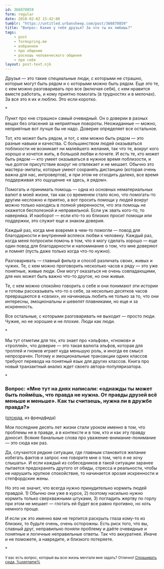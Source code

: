 ```yaml
---
id: 366870859
form: regular
date: 2010-02-02 15:42:00
tumblr: "https://untitled.urbansheep.com/post/366870859"
title: "Вопрос: Какие у тебя друзья? За что ты их любишь?"
tags:
    - post
    - formspring.me
    - избранное
    - про общение
    - роскошь человеческого общения
    - про себя
layout: post-text.njk
---
```


<p>Друзья — это такие специальные люди, с которыми не страшно, которые могут быть рядом и с которыми можно быть рядом. Еще это те, с кем можно разговаривать про все (включая себя), с кем нравится вместе работать, и кому приятно помогать (в трудностях и в мелочах). За все это я их и люблю. Это если коротко.</p>
<p>*</p>

<p>Пункт про «не страшно» самый очевидный. Он о доверии в разных вещах без опасения за неприятные повороты. Неожиданные — можно, неприятные вот лучше бы не надо. Доверие определяет все остальное.</p>

<p>Тот, кто может быть рядом, и тот, с кем можно быть рядом — это разные навыки и качества. С большинством людей оказываться поблизости не возникает ни малейшего желания, так что те, вокруг кого хорошо и хочется жить, в большой любви и почете. И есть те, кто может быть рядом — кто умеет оказываться в нужное время поблизости, и чье долгое присутствие вокруг не отвлекает и не мешает. Обычно это мастера-эмпаты, которые умеют сохранять дистанцию (которая очень важна для нас, интровертов), и при этом не отходить далеко, все время поддерживая это ощущение «я здесь, я рядом».</p>

<p>Помогать и принимать помощь — одна из основных нематериальных валют в моей жизни, так как со временем стало ясно, что помогать-то другим несложно и приятно, а вот просить помощи у людей вокруг можно только находясь в полной уверенности, что эта помощь не окажется бесполезной и неправильной. Если уж звать кого-то, то наверняка. И наоборот — если кто-то из близких просит помощи или поддержки, это служит еще и знаком доверия.</p>

<p>Каждый раз, когда мне вовремя в чем-то помогли — повод для благодарности и внутренний всплеск любви к человеку. Каждый раз, когда меня попросили помочь в том, что я могу сделать хорошо — еще один повод для благодарности и напоминание о том, что мне доверяют и помнят (пусть даже только когда что-то нужно).</p>

<p>Разговаривать — главный фильтр и способ различать своих, живых и чужих. Те, с кем можно проговорить несколько часов к ряду — это уже понятные, живые люди. Они могут оказаться не очень совпадающими, для них может быть важно что-то другое, но они живые.</p>

<p>Те, с кем можно спокойно говорить о себе и они понимают эти истории и готовы рассказывать что-то о себе, за несколько десятков часов превращаются в «своих», их начинаешь любить не только за то, что они интересны, эмоциональны и шевелят плавниками, но еще и за искренность.</p>

<p>Все остальные, с которыми разговаривать не выходит — просто люди. Чужие, но не хорошие и не плохие. Люди как люди.</p>

<p>*</p>

<p>Мы тут отметим для тех, кто знает про «эльфов», «гномов» и «троллей», что доверие — это такая валюта эльфов, которая для троллей и гномов играет куда меньшую роль, и иногда ее смысл непрозрачен. Потому и эмоциональные транзакции одних классов требуют перевода на понятный язык для других классов. Книга про новый транзактный анализ ждет своего автора-популяризатора.</p>

<p>*</p>

<h3>Вопрос: «Мне тут на днях написали: «однажды ты может быть поймёшь, что правда не нужна. От правды друзей всё меньше и меньше». Как ты считаешь, нужна ли в дружбе правда?»</h3>

<p>(<a href="http://friendfeed.com/urbansheep/19338b50">отсюда</a>, из френдфида)</p>

<p>Мои последние десять лет жизни стали уроком именно в том, что проблемы не в правде, а в контексте и в том, кто и как эту правду доносит. Всякие банальные слова про уважение-внимание-понимание — это сюда как раз.</p>

<p>Да, случаются редкие ситуации, где главным становится желание избегать фактов и запрос «не говорите мне о том, чего я не хочу слышать». И если каждый из собеседников в такой ситуации заранее пытается предохранять другого от обиды, стресса и реальности, чтобы не нарушить хрупкое спокойствие, то начинается эрозия искренности и степфордские жены.</p>

<p>Но это не значит, что всегда нужно принудительно кормить людей правдой. 1) Обычно они уже в курсе, 2) поэтому насильно нужно кормить только сверхважными штуками, 3) погладить жертву по горлу при этом не мешает — глотать ей будет все равно противно, но хоть немного проще.</p>

<p>И если уж это именно вам не терпится раскрыть глаза кому-то из близких, то будьте очень, очень осторожны. Есть риск того, что вы, славный друг, неправильно поняли проблему и даёте очевидные и понятные и логичные неправильные ответы. Так что аккуратнее. Иначе и не поможете, а навредите, и близкого потеряете.</p>

<p>*</p>

<p><small>У вас есть вопрос, который вы всю жизнь мечтали мне задать? Отлично! <a href="http://formspring.me/urbansheep">Спрашивать сюда, %username%</a></small></p>

